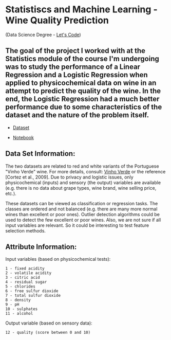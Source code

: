 # Statistiscs and Machine Learning - Wine Quality Prediction 
(Data Science Degree - [Let's Code](https://letscode.com.br/))

## The goal of the project I worked with at the Statistics module of the course I'm undergoing was to study the performance of a Linear Regression and a Logistic Regression when applied to physicochemical data on wine in an attempt to predict the quality of the wine. In the end, the Logistic Regression had a much better performance due to some characteristics of the dataset and the nature of the problem itself. 

- [Dataset](https://archive.ics.uci.edu/ml/datasets/Wine+Quality)

- [Notebook](https://github.com/GabrielZinatoSP/WineQualityLetsCode/blob/main/Linear%20and%20Logistic%20Regression%20-%20Red%20Wines%20and%20White%20Wines.ipynb)

## Data Set Information:

The two datasets are related to red and white variants of the Portuguese "Vinho Verde" wine. For more details, consult: [Vinho Verde](http://www.vinhoverde.pt/en/) or the reference [Cortez et al., 2009]. Due to privacy and logistic issues, only physicochemical (inputs) and sensory (the output) variables are available (e.g. there is no data about grape types, wine brand, wine selling price, etc.).

These datasets can be viewed as classification or regression tasks. The classes are ordered and not balanced (e.g. there are many more normal wines than excellent or poor ones). Outlier detection algorithms could be used to detect the few excellent or poor wines. Also, we are not sure if all input variables are relevant. So it could be interesting to test feature selection methods.

## Attribute Information:

Input variables (based on physicochemical tests):

    1 - fixed acidity
    2 - volatile acidity
    3 - citric acid
    4 - residual sugar
    5 - chlorides
    6 - free sulfur dioxide
    7 - total sulfur dioxide
    8 - density
    9 - pH
    10 - sulphates
    11 - alcohol

Output variable (based on sensory data):

    12 - quality (score between 0 and 10)


